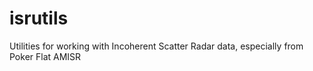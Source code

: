 # isrutils
Utilities for working with Incoherent Scatter Radar data, especially from Poker Flat AMISR
